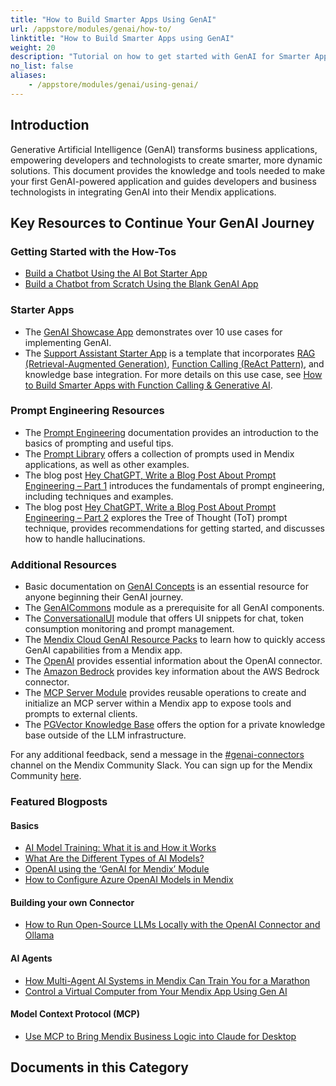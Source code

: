 ```yaml
---
title: "How to Build Smarter Apps Using GenAI"
url: /appstore/modules/genai/how-to/
linktitle: "How to Build Smarter Apps using GenAI"
weight: 20
description: "Tutorial on how to get started with GenAI for Smarter Apps"
no_list: false
aliases:
    - /appstore/modules/genai/using-genai/
---
```


## Introduction

Generative Artificial Intelligence (GenAI) transforms business applications, empowering developers and technologists to create smarter, more dynamic solutions. This document provides the knowledge and tools needed to make your first GenAI-powered application and guides developers and business technologists in integrating GenAI into their Mendix applications.

## Key Resources to Continue Your GenAI Journey

### Getting Started with the How-Tos

* [Build a Chatbot Using the AI Bot Starter App](/appstore/modules/genai/how-to/starter-template/)
* [Build a Chatbot from Scratch Using the Blank GenAI App](/appstore/modules/genai/how-to/blank-app/)

### Starter Apps

* The [GenAI Showcase App](https://marketplace.mendix.com/link/component/220475) demonstrates over 10 use cases for implementing GenAI.
* The [Support Assistant Starter App](https://marketplace.mendix.com/link/component/231035) is a template that incorporates [RAG (Retrieval-Augmented Generation)](/appstore/modules/genai/rag/), [Function Calling (ReAct Pattern)](/appstore/modules/genai/function-calling/), and knowledge base integration. For more details on this use case, see [How to Build Smarter Apps with Function Calling & Generative AI](https://www.mendix.com/blog/building-smarter-apps-with-function-calling-and-generative-ai/).

### Prompt Engineering Resources

* The [Prompt Engineering](/appstore/modules/genai/prompt-engineering/) documentation provides an introduction to the basics of prompting and useful tips.
* The [Prompt Library](https://mendixlabs.github.io/smart-apps-prompt-library/) offers a collection of prompts used in Mendix applications, as well as other examples.
* The blog post [Hey ChatGPT, Write a Blog Post About Prompt Engineering – Part 1](https://www.mendix.com/blog/part-one-hey-chatgpt-can-you-write-me-a-blog-post-about-prompt-engineering/) introduces the fundamentals of prompt engineering, including techniques and examples.
* The blog post [Hey ChatGPT, Write a Blog Post About Prompt Engineering – Part 2](https://www.mendix.com/blog/hey-chatgpt-can-you-write-me-a-blog-post-about-prompt-engineering-part-2/) explores the Tree of Thought (ToT) prompt technique, provides recommendations for getting started, and discusses how to handle hallucinations.

### Additional Resources

* Basic documentation on [GenAI Concepts](/appstore/modules/genai/get-started/) is an essential resource for anyone beginning their GenAI journey.
* The [GenAICommons](/appstore/modules/genai/genai-for-mx/commons/) module as a prerequisite for all GenAI components.
* The [ConversationalUI](/appstore/modules/genai/genai-for-mx/conversational-ui/) module that offers UI snippets for chat, token consumption monitoring and prompt management.
* The [Mendix Cloud GenAI Resource Packs](/appstore/modules/genai/mx-cloud-genai/resource-packs/) to learn how to quickly access GenAI capabilities from a Mendix app.
* The [OpenAI](/appstore/modules/genai/openai/) provides essential information about the OpenAI connector.
* The [Amazon Bedrock](/appstore/modules/aws/amazon-bedrock/) provides key information about the AWS Bedrock connector.
* The [MCP Server Module](/appstore/modules/genai/genai-for-mx/mcp-server/) provides reusable operations to create and initialize an MCP server within a Mendix app to expose tools and prompts to external clients.
* The [PGVector Knowledge Base](/appstore/modules/genai/pgvector/) offers the option for a private knowledge base outside of the LLM infrastructure.

For any additional feedback, send a message in the [#genai-connectors](https://mendixcommunity.slack.com/archives/C07P8NRBLN9) channel on the Mendix Community Slack. You can sign up for the Mendix Community [here](https://mendixcommunity.slack.com/join/shared_invite/zt-270ys3pwi-kgWhJUwWrKMEMuQln4bqrQ#/shared-invite/email).

### Featured Blogposts
#### Basics

* [AI Model Training: What it is and How it Works](https://www.mendix.com/blog/ai-model-training/)
* [What Are the Different Types of AI Models?](https://www.mendix.com/blog/what-are-the-different-types-of-ai-models/)
* [OpenAI using the ‘GenAI for Mendix’ Module](https://www.mendix.com/blog/openai-using-the-genai-for-mendix-module/)
* [How to Configure Azure OpenAI Models in Mendix](https://www.mendix.com/blog/how-to-configure-azure-openai-models-in-mendix/)

#### Building your own Connector
* [How to Run Open-Source LLMs Locally with the OpenAI Connector and Ollama](https://www.mendix.com/blog/how-to-run-open-source-llms-locally-with-the-openai-connector-and-ollama/)

#### AI Agents 
* [How Multi-Agent AI Systems in Mendix Can Train You for a Marathon](https://www.mendix.com/blog/how-multi-agent-ai-systems-in-mendix-can-train-you-for-a-marathon/)
* [Control a Virtual Computer from Your Mendix App Using Gen AI](https://www.mendix.com/blog/control-a-virtual-computer-from-your-mendix-app-using-gen-ai/)

#### Model Context Protocol (MCP)
* [Use MCP to Bring Mendix Business Logic into Claude for Desktop](https://www.mendix.com/blog/how-to-use-mcp-to-bring-mendix-business-logic-into-claude-for-desktop/)

## Documents in this Category
